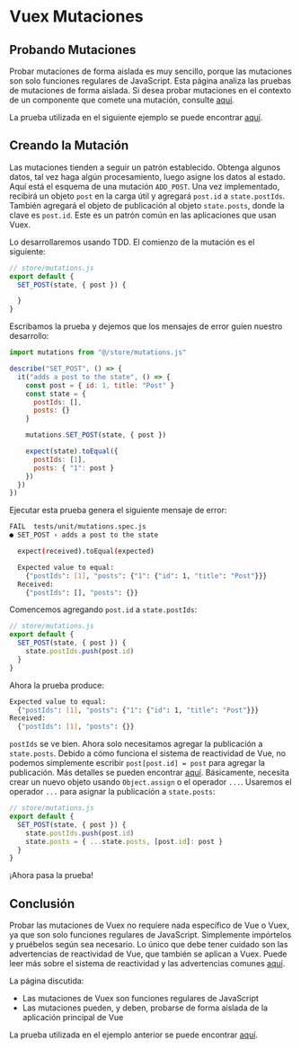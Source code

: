 # Vuex Mutaciones

## Probando Mutaciones

Probar mutaciones de forma aislada es muy sencillo, porque las mutaciones son solo funciones regulares de JavaScript. Esta página analiza las pruebas de mutaciones de forma aislada. Si desea probar mutaciones en el contexto de un componente que comete una mutación, consulte [aquí](../vth/probando-vuex-en-componentes-mutaciones-y-acciones).

La prueba utilizada en el siguiente ejemplo se puede encontrar [aquí](https://github.com/lmiller1990/vue-testing-handbook/blob/master/demo-app/tests/unit/mutations.spec.js).

## Creando la Mutación

Las mutaciones tienden a seguir un patrón establecido. Obtenga algunos datos, tal vez haga algún procesamiento, luego asigne los datos al estado. Aquí está el esquema de una mutación `ADD_POST`. Una vez implementado, recibirá un objeto `post` en la carga útil y agregará `post.id` a `state.postIds`. También agregará el objeto de publicación al objeto `state.posts`, donde la clave es `post.id`. Este es un patrón común en las aplicaciones que usan Vuex.

Lo desarrollaremos usando TDD. El comienzo de la mutación es el siguiente:

```js
// store/mutations.js
export default {
  SET_POST(state, { post }) {

  }
}
```

Escribamos la prueba y dejemos que los mensajes de error guíen nuestro desarrollo:

```js
import mutations from "@/store/mutations.js"

describe("SET_POST", () => {
  it("adds a post to the state", () => {
    const post = { id: 1, title: "Post" }
    const state = {
      postIds: [],
      posts: {}
    }

    mutations.SET_POST(state, { post })

    expect(state).toEqual({
      postIds: [1],
      posts: { "1": post }
    })
  })
})
```
Ejecutar esta prueba genera el siguiente mensaje de error:

```sh
FAIL  tests/unit/mutations.spec.js
● SET_POST › adds a post to the state

  expect(received).toEqual(expected)

  Expected value to equal:
    {"postIds": [1], "posts": {"1": {"id": 1, "title": "Post"}}}
  Received:
    {"postIds": [], "posts": {}}
```

Comencemos agregando `post.id` a `state.postIds`:

```js
// store/mutations.js
export default {
  SET_POST(state, { post }) {
    state.postIds.push(post.id)
  }
}
```

Ahora la prueba produce:

```sh
Expected value to equal:
  {"postIds": [1], "posts": {"1": {"id": 1, "title": "Post"}}}
Received:
  {"postIds": [1], "posts": {}}
```

`postIds` se ve bien. Ahora solo necesitamos agregar la publicación a `state.posts`. Debido a cómo funciona el sistema de reactividad de Vue, no podemos simplemente escribir `post[post.id] = post` para agregar la publicación. Más detalles se pueden encontrar [aquí](https://vuejs.org/guide/extras/reactivity-in-depth.html). Básicamente, necesita crear un nuevo objeto usando `Object.assign` o el operador `...`. Usaremos el operador `...` para asignar la publicación a `state.posts`:

```js
// store/mutations.js
export default {
  SET_POST(state, { post }) {
    state.postIds.push(post.id)
    state.posts = { ...state.posts, [post.id]: post }
  }
}
```

¡Ahora pasa la prueba!

## Conclusión

Probar las mutaciones de Vuex no requiere nada específico de Vue o Vuex, ya que son solo funciones regulares de JavaScript. Simplemente impórtelos y pruébelos según sea necesario. Lo único que debe tener cuidado son las advertencias de reactividad de Vue, que también se aplican a Vuex. Puede leer más sobre el sistema de reactividad y las advertencias comunes [aquí](https://vuejs.org/guide/extras/reactivity-in-depth.html).

La página discutida:

- Las mutaciones de Vuex son funciones regulares de JavaScript
- Las mutaciones pueden, y deben, probarse de forma aislada de la aplicación principal de Vue

La prueba utilizada en el ejemplo anterior se puede encontrar [aquí](https://github.com/lmiller1990/vue-testing-handbook/blob/master/demo-app/tests/unit/mutations.spec.js).
